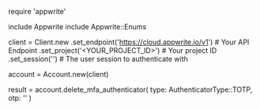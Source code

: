 require 'appwrite'

include Appwrite
include Appwrite::Enums

client = Client.new
    .set_endpoint('https://cloud.appwrite.io/v1') # Your API Endpoint
    .set_project('&lt;YOUR_PROJECT_ID&gt;') # Your project ID
    .set_session('') # The user session to authenticate with

account = Account.new(client)

result = account.delete_mfa_authenticator(
    type: AuthenticatorType::TOTP,
    otp: '<OTP>'
)
